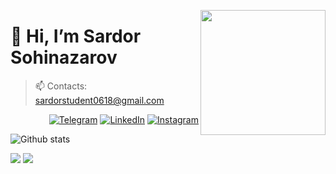 <a href="https://t.me/ssardoruz"><img src="34f9c20179ef29ce7b8c1f52359cf9d3-sticker.png" align="right" height="200"/></a>

# 👋 Hi, I’m Sardor Sohinazarov
> 📫 Contacts: sardorstudent0618@gmail.com


<p align="end">
<a href="https://t.me/ssardoruz"><img alt="Telegram" src="https://img.shields.io/badge/telegram-gray?style=flat-square&logo=telegram"></a> 
<a href="https://www.linkedin.com/in/sardorsohinazarov/"><img alt="LinkedIn" src="https://img.shields.io/badge/LinkedIn-gray?style=flat-square&logo=linkedin"></a>
<a href="https://instagram.com/sardorsohinazarov"><img alt="Instagram" src="https://img.shields.io/badge/instagram-gray?style=flat-square&logo=instagram"></a>
</p>


 ![Github stats](https://github-readme-stats.vercel.app/api?username=SardorSohinazarov&show_icons=true&theme=dark)

[![](https://komarev.com/ghpvc/?username=SardorSohinazarov&color=orange&label=Profile%20Views)](https://github.com/SardorSohinazarov/SardorSohinazarov)
[![](https://img.shields.io/github/followers/SardorSohinazarov?label=GitHub%20Followers)](https://github.com/SardorSohinazarov)
